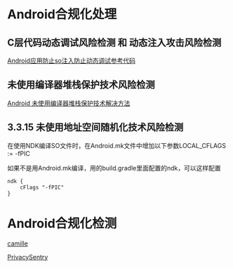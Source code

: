 # Android合规化处理

## C层代码动态调试风险检测  和 动态注入攻击风险检测

[Android应用防止so注入防止动态调试参考代码](https://blog.csdn.net/weixin_37459943/article/details/109315103?spm=1001.2101.3001.6661.1&utm_medium=distribute.pc_relevant_t0.none-task-blog-2%7Edefault%7EBlogCommendFromBaidu%7ERate-1-109315103-blog-70256529.pc_relevant_multi_platform_whitelistv3&depth_1-utm_source=distribute.pc_relevant_t0.none-task-blog-2%7Edefault%7EBlogCommendFromBaidu%7ERate-1-109315103-blog-70256529.pc_relevant_multi_platform_whitelistv3&utm_relevant_index=1)

## 未使用编译器堆栈保护技术风险检测

[Android 未使用编译器堆栈保护技术解决方法](https://www.cnblogs.com/zhouyong0330/p/14277980.html)

## 3.3.15 未使用地址空间随机化技术风险检测

在使用NDK编译SO文件时，在Android.mk文件中增加以下参数LOCAL_CFLAGS := -fPIC

如果不是用Android.mk编译，用的build.gradle里面配置的ndk，可以这样配置

    ndk {
        cFlags "-fPIC"
    }


# Android合规化检测

[camille](https://github.com/zhengjim/camille)

[PrivacySentry](https://github.com/allenymt/PrivacySentry)
